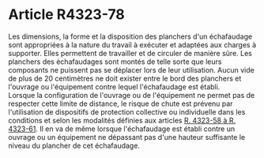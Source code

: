 # Article R4323-78

  
Les dimensions, la forme et la disposition des planchers d'un échafaudage sont appropriées à la nature du travail à exécuter et adaptées aux charges à supporter. Elles permettent de travailler et de circuler de manière sûre. Les planchers des échafaudages sont montés de telle sorte que leurs composants ne puissent pas se déplacer lors de leur utilisation. Aucun vide de plus de 20 centimètres ne doit exister entre le bord des planchers et l'ouvrage ou l'équipement contre lequel l'échafaudage est établi.   
Lorsque la configuration de l'ouvrage ou de l'équipement ne permet pas de respecter cette limite de distance, le risque de chute est prévenu par l'utilisation de dispositifs de protection collective ou individuelle dans les conditions et selon les modalités définies aux articles [R. 4323-58 à R. 4323-61][1]. Il en va de même lorsque l'échafaudage est établi contre un ouvrage ou un équipement ne dépassant pas d'une hauteur suffisante le niveau du plancher de cet échafaudage.

 [1]: /affichCodeArticle.do?cidTexte=LEGITEXT000006072050&idArticle=LEGIARTI000018489856&dateTexte=&categorieLien=cid